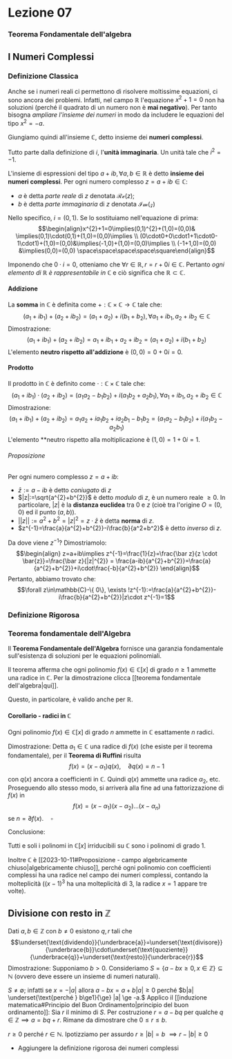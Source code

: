 # Lezione 07

### Teorema Fondamentale dell'algebra

## I Numeri Complessi
### Definizione Classica
Anche se i numeri reali ci permettono di risolvere moltissime equazioni, ci sono ancora dei problemi. Infatti, nel campo $\mathbb{R}$ l'equazione $x^2+1=0$ non ha soluzioni (perché il quadrato di un numero non è **mai negativo**). Per tanto bisogna *ampliare l'insieme dei numeri* in modo da includere le equazioni del tipo $x^2=-a$.

Giungiamo quindi all'insieme $\mathbb{C}$, detto insieme dei **numeri complessi**.

Tutto parte dalla definizione di $i$, l'**unità immaginaria**. Un unità tale che $i^2=-1$. 

L'insieme di espressioni del tipo $a+ib,\forall a,b\in\mathbb{R}$ è detto **insieme dei numeri complessi**. Per ogni numero complesso $z=a+ib\in\mathbb{C}$:
- $a$ è detta *parte reale* di $z$ denotata $\mathcal{Re}(z)$;
- $b$ è detta *parte immaginaria* di $z$ denotata $\mathcal{Im(z)}$

Nello specifico, $i=(0,1).$ Se lo sostituiamo nell'equazione di prima:$$\begin{align}x^{2}+1=0\implies(0,1)^{2}+(1,0)=(0,0)& \implies(0,1)\cdot(0,1)+(1,0)=(0,0)\implies \\ (0\cdot0+0\cdot1+1\cdot0-1\cdot1)+(1,0)=(0,0)&\implies(-1,0)+(1,0)=(0,0)\implies \\
(-1+1,0)=(0,0) &\implies(0,0)=(0,0) \space\space\space\space\square\end{align}$$

Imponendo che $0\cdot i=0$, otteniamo che $\forall r \in \mathbb{R}, r=r+0i\in\mathbb{C}$. Pertanto *ogni elemento di $\mathbb{R}$ è rappresentabile in $\mathbb{C}$* e ciò significa che $\mathbb{R}\subset\mathbb{C}$.

#### Addizione
La **somma** in $\mathbb{C}$ è definita come $+:\mathbb{C}\times\mathbb{C}\longrightarrow\mathbb{C}$ tale che:$$(a_1+ib_1)+(a_2+ib_2)=(a_1+a_2)+i(b_1+b_2),\forall a_1+ib_1,a_2+ib_2\in\mathbb{C}$$Dimostrazione:$$(a_1+ib_1)+(a_2+ib_2)=a_1+ib_1+a_2+ib_2=(a_1+a_2)+i(b_1+b_2)$$L'elemento **neutro rispetto all'addizione** è $(0,0)=0+0i=0.$
#### Prodotto
Il prodotto in $\mathbb{C}$ è definito come $\cdot:\mathbb{C}\times\mathbb{C}$ tale che:$$(a_1+ib_1)\cdot(a_2+ib_2)=(a_1a_2-b_1b_2)+i(a_1b_2+a_2b_1),\forall a_1+ib_1,a_2+ib_2\in\mathbb{C}$$Dimostrazione:$$(a_1+ib_1)+(a_2+ib_2)=a_1a_2+ia_1b_2+ia_2b_1-b_1b_2=(a_1a_2-b_1b_2)+i(a_1b_2-a_2b_1)$$L'elemento **neutro rispetto alla moltiplicazione è $(1,0)=1+0i=1.$ 

###### Proposizione
Per ogni numero complesso $z=a+ib:$
- $\bar{z}:=a-ib$ è detto *coniugato* di $z$
- $|z|:=\sqrt{a^{2}+b^{2}}$ è detto *modulo* di $z$, è un numero reale $\ge0.$ In particolare, $|z|$ è la **distanza euclidea** tra $0$ e $z$ (cioè tra l'origine $O=(0,0)$ ed il punto $(a,b)$).
- $||z||:=a^{2}+b^{2}=|z|^{2}=z\cdot\bar z$ è detta **norma** di $z$.
- $z^{-1}=\frac{a}{a^{2}+b^{2}}-i\frac{b}{a^2+b^2}$ è detto *inverso* di $z$.

Da dove viene $z^{-1}$? Dimostriamolo:$$\begin{align} z=a+ib\implies z^{-1}=\frac{1}{z}=\frac{\bar z}{z \cdot \bar{z}}=\frac{\bar z}{|z|^{2}}  = \frac{a-ib}{a^{2}+b^{2}}=\frac{a}{a^{2}+b^{2}}+i\cdot\frac{-b}{a^{2}+b^{2}} \end{align}$$Pertanto, abbiamo trovato che:$$\forall z\in\mathbb{C}-\{ 0\}, \exists !z^{-1}:=\frac{a}{a^{2}+b^{2}}-i\frac{b}{a^{2}+b^{2}}|z\cdot z^{-1}=1$$
### Definizione Rigorosa



### Teorema fondamentale dell'Algebra
Il **Teorema Fondamentale dell'Algebra** fornisce una garanzia fondamentale sull'esistenza di soluzioni per le equazioni polinomiali. 

Il teorema afferma che ogni polinomio $f(x)\in \mathbb{C}[x]$ di grado $n\ge 1$ ammette una radice in $\mathbb{C}$. Per la dimostrazione clicca [[teorema fondamentale dell'algebra|qui]]. 

Questo, in particolare, è valido anche per $\mathbb{R}.$
#### Corollario - radici in $\mathbb{C}$
Ogni polinomio $f(x)\in\mathbb{C}[x]$ di grado $n$ ammette in $\mathbb{C}$ esattamente $n$ radici.

Dimostrazione:
Detta $a_{1}\in\mathbb{C}$ una radice di $f(x)$ (che esiste per il teorema fondamentale), per il **Teorema di Ruffini** risulta $$f(x)=(x-\alpha_{1})q(x),\quad \partial q(x) = n-1$$con $q(x)$ ancora a coefficienti in $\mathbb{C}.$ Quindi $q(x)$ ammette una radice $\alpha_{2},$ etc. Proseguendo allo stesso modo, si arriverà alla fine ad una fattorizzazione di $f(x)$ in $$f(x)=(x-\alpha_{1})(x-\alpha_{2})...(x-\alpha_{n})$$ se $n=\partial f(x).\quad\square$

Conclusione:

Tutti e soli i polinomi in $\mathbb{C}[x]$ irriducibili su $\mathbb{C}$ sono i polinomi di grado 1.

Inoltre $\mathbb{C}$ è [[2023-10-11#Proposizione - campo algebricamente chiuso|algebricamente chiuso]], perché ogni polinomio con coefficienti complessi ha una radice nel campo dei numeri complessi, contando la molteplicità ($(x-1)^3$ ha una molteplicità di $3,$ la radice $x=1$ appare tre volte).

## Divisione con resto in $\mathbb{Z}$
Dati $a,b\in \mathbb{Z}$ con $b\ne0$ esistono $q,r$ tali che $$\underset{\text{dividendo}}{\underbrace{a}}=\underset{\text{divisore}}{\underbrace{b}}\cdot\underset{\text{quoziente}}{\underbrace{q}}+\underset{\text{resto}}{\underbrace{r}}$$
Dimostrazione:
Supponiamo $b>0.$ Consideriamo $S=\{a-bx\ge0,x\in\mathbb{Z}\}\subseteq\mathbb{N}$ (ovvero deve essere un insieme di numeri naturali).

$S\ne\emptyset;$ infatti se $x=-|a|$ allora $a-bx=a+b|a|\ge0$ perché $b|a| \underset{\text{perché } b\ge1}{\ge} |a| \ge -a.$
Applico il [[induzione matematica#Principio del Buon Ordinamento|principio del buon ordinamento]]:
Sia $r$ il minimo di $S.$ Per costruzione $r=a-bq$ per qualche $q\in\mathbb{Z}\implies a=bq+r.$ Rimane da dimostrare che $0\le r\le b.$

$r\ge0$ perché $r\in \mathbb{N}.$ Ipotizziamo per assurdo $r\ge|b|=b$ $\implies r-|b|\ge0$


- Aggiungere la definizione rigorosa dei numeri complessi
